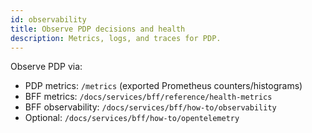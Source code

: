 ```yaml
---
id: observability
title: Observe PDP decisions and health
description: Metrics, logs, and traces for PDP.
---
```


Observe PDP via:

- PDP metrics: `/metrics` (exported Prometheus counters/histograms)
- BFF metrics: `/docs/services/bff/reference/health-metrics`
- BFF observability: `/docs/services/bff/how-to/observability`
- Optional: `/docs/services/bff/how-to/opentelemetry`


